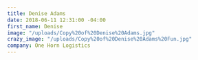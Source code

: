 ```yaml
---
title: Denise Adams
date: 2018-06-11 12:31:00 -04:00
first_name: Denise
image: "/uploads/Copy%20of%20Denise%20Adams.jpg"
crazy_image: "/uploads/Copy%20of%20Denise%20Adams%20Fun.jpg"
company: One Horn Logistics
---
```


